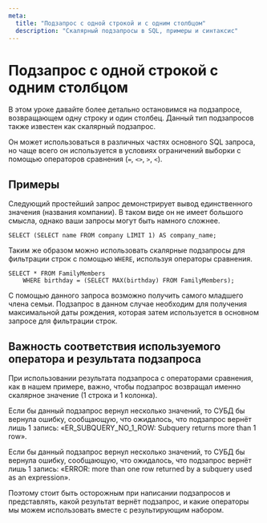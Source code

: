 ```yaml
---
meta:
  title: "Подзапрос с одной строкой и с одним столбцом"
  description: "Скалярный подзапросы в SQL, примеры и синтаксис"
---
```


# Подзапрос с одной строкой с одним столбцом

В этом уроке давайте более детально остановимся на подзапросе, возвращающем одну строку и один столбец.
Данный тип подзапросов также известен как скалярный подзапрос.

Он может использоваться в различных частях основного SQL запроса, но чаще всего он используется
в условиях ограничений выборки с помощью операторов сравнения (`=`, `<>`, `>`, `<`).

## Примеры

Следующий простейший запрос демонстрирует вывод единственного значения (названия компании).
В таком виде он не имеет большого смысла, однако ваши запросы могут быть намного сложнее.

```sql-executable-Trip
SELECT (SELECT name FROM company LIMIT 1) AS company_name;
```

Таким же образом можно использовать скалярные подзапросы для фильтрации строк с помощью `WHERE`, используя операторы сравнения.

```sql-executable-Family
SELECT * FROM FamilyMembers
    WHERE birthday = (SELECT MAX(birthday) FROM FamilyMembers);
```

С помощью данного запроса возможно получить самого младшего члена семьи.
Подзапрос в данном случае необходим для получения максимальной даты рождения, которая затем используется в основном запросе для фильтрации строк.

## Важность соответствия используемого оператора и результата подзапроса

При использовании результата подзапроса с операторами сравнения, как в нашем примере, важно, чтобы подзапрос возвращал именно скалярное значение (1 строка и 1 колонка).

<MySQLOnly>

Если бы данный подзапрос вернул несколько значений, то СУБД бы вернула ошибку, сообщающую, что ожидалось, что подзапрос вернёт лишь 1 запись:
«ER_SUBQUERY_NO_1_ROW: Subquery returns more than 1 row».

</MySQLOnly>

<PostgreSQLOnly>

Если бы данный подзапрос вернул несколько значений, то СУБД бы вернула ошибку, сообщающую, что ожидалось, что подзапрос вернёт лишь 1 запись:
«ERROR: more than one row returned by a subquery used as an expression».

</PostgreSQLOnly>

Поэтому стоит быть осторожным при написании подзапросов и представлять, какой результат вернёт подзапрос,
и какие операторы мы можем использовать вместе с результирующим набором.
